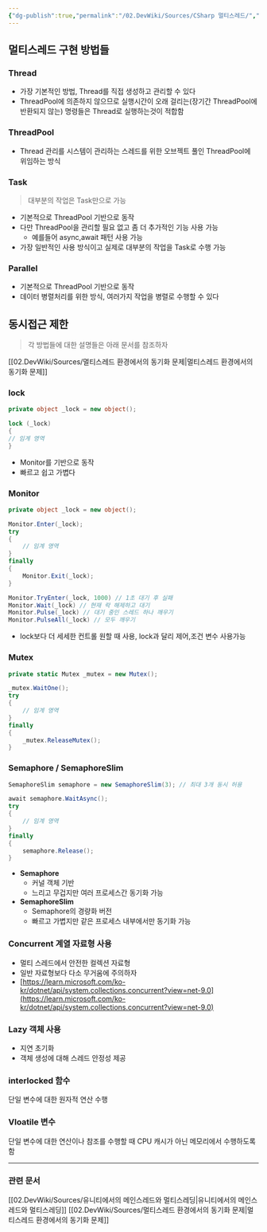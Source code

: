 ```yaml
---
{"dg-publish":true,"permalink":"/02.DevWiki/Sources/CSharp 멀티스레드/","noteIcon":"","created":"2025-05-23T01:22:37.522+09:00","updated":"2025-08-03T23:39:04.211+09:00"}
---
```


## 멀티스레드 구현 방법들

### Thread

- 가장 기본적인 방법, Thread를 직접 생성하고 관리할 수 있다
- ThreadPool에 의존하지 않으므로 실행시간이 오래 걸리는(장기간 ThreadPool에 반환되지 않는) 명령들은 Thread로 실행하는것이 적합함

### ThreadPool

- Thread 관리를 시스템이 관리하는 스레드를 위한 오브젝트 풀인 ThreadPool에 위임하는 방식

### Task

> 대부분의 작업은 Task만으로 가능

- 기본적으로 ThreadPool 기반으로 동작
- 다만 ThreadPool을 관리할 필요 없고 좀 더 추가적인 기능 사용 가능
    - 예를들어 async,await 패턴 사용 가능
- 가장 일반적인 사용 방식이고 실제로 대부분의 작업을 Task로 수행 가능

### Parallel

- 기본적으로 ThreadPool 기반으로 동작
- 데이터 병렬처리를 위한 방식, 여러가지 작업을 병렬로 수행할 수 있다

## 동시접근 제한

> 각 방법들에 대한 설명들은 아래 문서를 참조하자

[[02.DevWiki/Sources/멀티스레드 환경에서의 동기화 문제\|멀티스레드 환경에서의 동기화 문제]]

### lock

```csharp
private object _lock = new object();

lock (_lock)
{
// 임계 영역
}
```

- Monitor를 기반으로 동작
- 빠르고 쉽고 가볍다

### Monitor

```csharp
private object _lock = new object();

Monitor.Enter(_lock);
try
{
    // 임계 영역
}
finally
{
    Monitor.Exit(_lock);
}
```

```csharp
Monitor.TryEnter(_lock, 1000) // 1초 대기 후 실패
Monitor.Wait(_lock) // 현재 락 해제하고 대기
Monitor.Pulse(_lock) // 대기 중인 스레드 하나 깨우기
Monitor.PulseAll(_lock) // 모두 깨우기
```

- lock보다 더 세세한 컨트롤 원할 때 사용, lock과 달리 제어,조건 변수 사용가능

### Mutex

```csharp
private static Mutex _mutex = new Mutex();

_mutex.WaitOne();
try
{
    // 임계 영역
}
finally
{
    _mutex.ReleaseMutex();
}
```

### Semaphore / SemaphoreSlim

```csharp
SemaphoreSlim semaphore = new SemaphoreSlim(3); // 최대 3개 동시 허용

await semaphore.WaitAsync();
try
{
    // 임계 영역
}
finally
{
    semaphore.Release();
}
```

- **Semaphore**
    - 커널 객체 기반
    - 느리고 무겁지만 여러 프로세스간 동기화 가능
- **SemaphoreSlim**
    - Semaphore의 경량화 버전
    - 빠르고 가볍지만 같은 프로세스 내부에서만 동기화 가능

### Concurrent 계열 자료형 사용

- 멀티 스레드에서 안전한 컬렉션 자료형
- 일반 자료형보다 다소 무거움에 주의하자
- [https://learn.microsoft.com/ko-kr/dotnet/api/system.collections.concurrent?view=net-9.0](https://learn.microsoft.com/ko-kr/dotnet/api/system.collections.concurrent?view=net-9.0)

### Lazy 객체 사용

- 지연 초기화
- 객체 생성에 대해 스레드 안정성 제공

### interlocked 함수
단일 변수에 대한 원자적 연산 수행

### Vloatile 변수
단일 변수에 대한 연산이나 참조를 수행할 때 CPU 캐시가 아닌 메모리에서 수행하도록 함

---

### 관련 문서
[[02.DevWiki/Sources/유니티에서의 메인스레드와 멀티스레딩\|유니티에서의 메인스레드와 멀티스레딩]]
[[02.DevWiki/Sources/멀티스레드 환경에서의 동기화 문제\|멀티스레드 환경에서의 동기화 문제]]